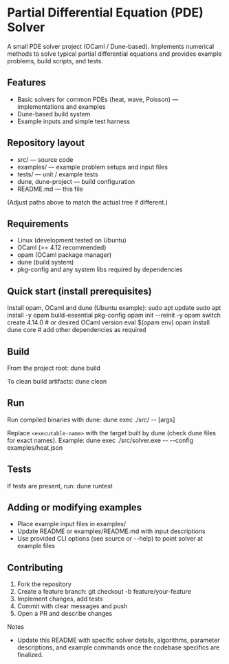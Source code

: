 # Partial Differential Equation (PDE) Solver


A small PDE solver project (OCaml / Dune-based). Implements numerical methods to solve typical partial differential equations and provides example problems, build scripts, and tests.

## Features
- Basic solvers for common PDEs (heat, wave, Poisson) — implementations and examples
- Dune-based build system
- Example inputs and simple test harness

## Repository layout
- src/          — source code
- examples/     — example problem setups and input files
- tests/        — unit / example tests
- dune, dune-project — build configuration
- README.md     — this file

(Adjust paths above to match the actual tree if different.)

## Requirements
- Linux (development tested on Ubuntu)
- OCaml (>= 4.12 recommended)
- opam (OCaml package manager)
- dune (build system)
- pkg-config and any system libs required by dependencies

## Quick start (install prerequisites)
Install opam, OCaml and dune (Ubuntu example):
sudo apt update
sudo apt install -y opam build-essential pkg-config
opam init --reinit -y
opam switch create 4.14.0   # or desired OCaml version
eval $(opam env)
opam install dune core  # add other dependencies as required

## Build
From the project root:
dune build

To clean build artifacts:
dune clean

## Run
Run compiled binaries with dune:
dune exec ./src/<executable-name> -- [args]

Replace `<executable-name>` with the target built by dune (check dune files for exact names). Example:
dune exec ./src/solver.exe -- --config examples/heat.json

## Tests
If tests are present, run:
dune runtest

## Adding or modifying examples
- Place example input files in examples/
- Update README or examples/README.md with input descriptions
- Use provided CLI options (see source or --help) to point solver at example files

## Contributing
1. Fork the repository
2. Create a feature branch: git checkout -b feature/your-feature
3. Implement changes, add tests
4. Commit with clear messages and push
5. Open a PR and describe changes

Notes
- Update this README with specific solver details, algorithms, parameter descriptions, and example commands once the codebase specifics are finalized.
